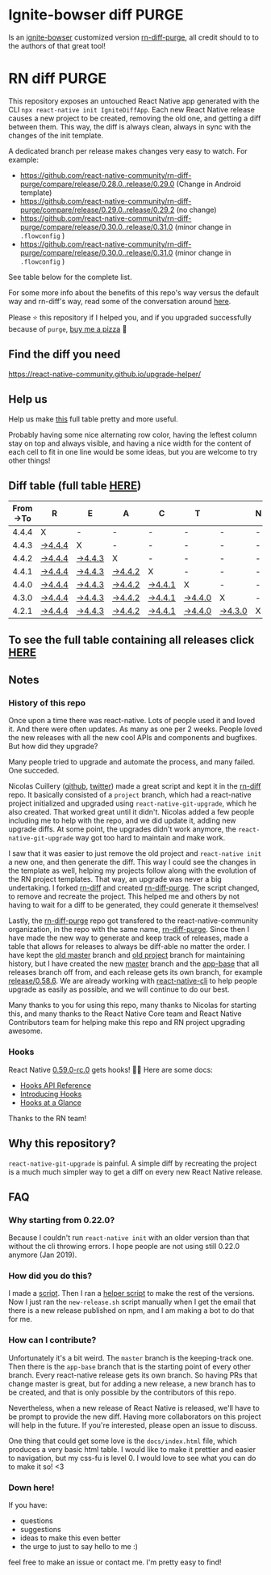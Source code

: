 # Ignite-bowser diff PURGE

Is an [ignite-bowser](https://github.com/infinitered/ignite-bowser) customized version [rn-diff-purge](https://github.com/react-native-community/rn-diff-purge/), all credit should to to the authors of that great tool!

# RN diff PURGE

This repository exposes an untouched React Native app generated with the CLI
`npx react-native init IgniteDiffApp`. Each new React Native release causes a new project to be created, removing the old one, and getting a diff between them. This way, the diff is always clean, always in sync with the changes of the init template.

A dedicated branch per release makes changes very easy
to watch. For example:

* https://github.com/react-native-community/rn-diff-purge/compare/release/0.28.0..release/0.29.0
(Change in Android template)
* https://github.com/react-native-community/rn-diff-purge/compare/release/0.29.0..release/0.29.2
(no change)
* https://github.com/react-native-community/rn-diff-purge/compare/release/0.30.0..release/0.31.0
(minor change in `.flowconfig` )
* https://github.com/react-native-community/rn-diff-purge/compare/release/0.30.0..release/0.31.0
(minor change in `.flowconfig` )

See table below for the complete list.

For some more info about the benefits of this repo's way versus the default way and rn-diff's way, read some of the conversation around [here](https://github.com/react-native-community/discussions-and-proposals/issues/68#issuecomment-452227478).

Please :star: this repository if I helped you, and if you upgraded successfully because of `purge`, [buy me a pizza](https://www.buymeacoffee.com/DGWwHVZ4s) :pizza:

## Find the diff you need
https://react-native-community.github.io/upgrade-helper/

## Help us
Help us make [this](https://react-native-community.github.io/rn-diff-purge) full table pretty and more useful.

Probably having some nice alternating row color, having the leftest column stay on top and always visible, and having a nice width for the content of each cell to fit in one line would be some ideas, but you are welcome to try other things!

## Diff table (full table [HERE](https://react-native-community.github.io/rn-diff-purge/))

| From->To | R                                                                                           | E                                                                                           | A                                                                                           | C                                                                                           | T                                                                                           |                                                                                             | N   | A   | T   | I   | V   | E   |
| -------- | ------------------------------------------------------------------------------------------- | ------------------------------------------------------------------------------------------- | ------------------------------------------------------------------------------------------- | ------------------------------------------------------------------------------------------- | ------------------------------------------------------------------------------------------- | ------------------------------------------------------------------------------------------- | --- | --- | --- | --- | --- | --- |
| 4.4.4    | X                                                                                           | -                                                                                           | -                                                                                           | -                                                                                           | -                                                                                           | -                                                                                           | -   |     |     |     |     |     |
| 4.4.3    | [->4.4.4](https://github.com/nirre7/ignite-diff-purge/compare/release/4.4.3..release/4.4.4) | X                                                                                           | -                                                                                           | -                                                                                           | -                                                                                           | -                                                                                           | -   |     |     |     |     |     |
| 4.4.2    | [->4.4.4](https://github.com/nirre7/ignite-diff-purge/compare/release/4.4.2..release/4.4.4) | [->4.4.3](https://github.com/nirre7/ignite-diff-purge/compare/release/4.4.2..release/4.4.3) | X                                                                                           | -                                                                                           | -                                                                                           | -                                                                                           | -   |     |     |     |     |     |
| 4.4.1    | [->4.4.4](https://github.com/nirre7/ignite-diff-purge/compare/release/4.4.1..release/4.4.4) | [->4.4.3](https://github.com/nirre7/ignite-diff-purge/compare/release/4.4.1..release/4.4.3) | [->4.4.2](https://github.com/nirre7/ignite-diff-purge/compare/release/4.4.1..release/4.4.2) | X                                                                                           | -                                                                                           | -                                                                                           | -   |     |     |     |     |     |
| 4.4.0    | [->4.4.4](https://github.com/nirre7/ignite-diff-purge/compare/release/4.4.0..release/4.4.4) | [->4.4.3](https://github.com/nirre7/ignite-diff-purge/compare/release/4.4.0..release/4.4.3) | [->4.4.2](https://github.com/nirre7/ignite-diff-purge/compare/release/4.4.0..release/4.4.2) | [->4.4.1](https://github.com/nirre7/ignite-diff-purge/compare/release/4.4.0..release/4.4.1) | X                                                                                           | -                                                                                           | -   |     |     |     |     |     |
| 4.3.0    | [->4.4.4](https://github.com/nirre7/ignite-diff-purge/compare/release/4.3.0..release/4.4.4) | [->4.4.3](https://github.com/nirre7/ignite-diff-purge/compare/release/4.3.0..release/4.4.3) | [->4.4.2](https://github.com/nirre7/ignite-diff-purge/compare/release/4.3.0..release/4.4.2) | [->4.4.1](https://github.com/nirre7/ignite-diff-purge/compare/release/4.3.0..release/4.4.1) | [->4.4.0](https://github.com/nirre7/ignite-diff-purge/compare/release/4.3.0..release/4.4.0) | X                                                                                           | -   |     |     |     |     |     |
| 4.2.1    | [->4.4.4](https://github.com/nirre7/ignite-diff-purge/compare/release/4.2.1..release/4.4.4) | [->4.4.3](https://github.com/nirre7/ignite-diff-purge/compare/release/4.2.1..release/4.4.3) | [->4.4.2](https://github.com/nirre7/ignite-diff-purge/compare/release/4.2.1..release/4.4.2) | [->4.4.1](https://github.com/nirre7/ignite-diff-purge/compare/release/4.2.1..release/4.4.1) | [->4.4.0](https://github.com/nirre7/ignite-diff-purge/compare/release/4.2.1..release/4.4.0) | [->4.3.0](https://github.com/nirre7/ignite-diff-purge/compare/release/4.2.1..release/4.3.0) | X   |     |     |     |     |     |

## To see the full table containing all releases click [HERE](https://react-native-community.github.io/rn-diff-purge/)

## Notes

### History of this repo

Once upon a time there was react-native. Lots of people used it and loved it. And there were often updates. As many as one per 2 weeks. People loved the new releases with all the new cool APIs and components and bugfixes. But how did they upgrade?

Many people tried to upgrade and automate the process, and many failed. One succeded.

Nicolas Cuillery ([github](https://github.com/ncuillery), [twitter](https://twitter.com/ncuillery)) made a great script and kept it in the [rn-diff](https://github.com/ncuillery/rn-diff) repo. It basically consisted of a `project` branch, which had a react-native project initialized and upgraded using `react-native-git-upgrade`, which he also created. That worked great until it didn't. Nicolas added a few people including me to help with the repo, and we did update it, adding new upgrade diffs. At some point, the upgrades didn't work anymore, the `react-native-git-upgrade` way got too hard to maintain and make work.

I saw that it was easier to just remove the old project and `react-native init` a new one, and then generate the diff. This way I could see the changes in the template as well, helping my projects follow along with the evolution of the RN project templates. That way, an upgrade was never a big undertaking. I forked [rn-diff](https://github.com/ncuillery/rn-diff) and created [rn-diff-purge](https://github.com/react-native-community/rn-diff-purge). The script changed, to remove and recreate the project. This helped me and others by not having to wait for a diff to be generated, they could generate it themselves!

Lastly, the [rn-diff-purge](https://github.com/react-native-community/rn-diff-purge) repo got transfered to the react-native-community organization, in the repo with the same name, [rn-diff-purge](https://github.com/react-native-community/rn-diff-purge). Since then I have made the new way to generate and keep track of releases, made a table that allows for releases to always be diff-able no matter the order. I have kept the [old master](https://github.com/react-native-community/rn-diff-purge/tree/old/master) branch and [old project](https://github.com/react-native-community/rn-diff-purge/tree/old/project) branch for maintaining history, but I have created the new [master](https://github.com/react-native-community/rn-diff-purge/tree/master) branch and the [app-base](https://github.com/react-native-community/rn-diff-purge/tree/app-base) that all releases branch off from, and each release gets its own branch, for example [release/0.58.6](https://github.com/react-native-community/rn-diff-purge/tree/release/0.58.6). We are already working with [react-native-cli](https://github.com/react-native-community/react-native-cli) to help people upgrade as easily as possible, and we will continue to do our best.

Many thanks to you for using this repo, many thanks to Nicolas for starting this, and many thanks to the React Native Core team and React Native Contributors team for helping make this repo and RN project upgrading awesome.

### Hooks
React Native [0.59.0-rc.0](https://github.com/react-native-community/rn-diff-purge#version-changes) gets hooks! 🎉🥳
Here are some docs:
- [Hooks API Reference](https://reactjs.org/docs/hooks-reference.html)
- [Introducing Hooks](https://reactjs.org/docs/hooks-intro.html)
- [Hooks at a Glance](https://reactjs.org/docs/hooks-overview.html)

Thanks to the RN team!

## Why this repository?
`react-native-git-upgrade` is painful. A simple diff by recreating the project is a much much simpler way to get a diff on every new React Native release.

## FAQ

### Why starting from 0.22.0?

Because I couldn't run `react-native init` with an older version than that without the cli throwing errors. I hope people are not using still 0.22.0 anymore (Jan 2019).

### How did you do this?

I made a [script](https://github.com/react-native-community/rn-diff-purge/blob/master/new-release.sh). Then I ran a [helper script](https://github.com/react-native-community/rn-diff-purge/blob/master/new-release.sh) to make the rest of the versions.
Now I just ran the `new-release.sh` script manually when I get the email that there is a new release published on npm, and I am making a bot to do that for me.

### How can I contribute?

Unfortunately it's a bit weird. The `master` branch is the keeping-track one. Then there is the `app-base` branch that is the starting point of every other branch. Every react-native release gets its own branch. So having PRs that change master is great, but for adding a new release, a new branch has to be created, and that is only possible by the contributors of this repo.

Nevertheless, when a new release of React Native is released, we'll have to be prompt to provide
the new diff. Having more collaborators on this project will help in the future. If you're interested, please open an issue to discuss.

One thing that could get some love is the `docs/index.html` file, which produces a very basic html table. I would like to make it prettier and easier to navigation, but my css-fu is level 0. I would love to see what you can do to make it so! <3

### Down here!

If you have:
- questions
- suggestions
- ideas to make this even better
- the urge to just to say hello to me :)

feel free to make an issue or contact me. I'm pretty easy to find!
